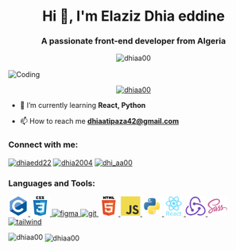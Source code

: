 <h1 align="center">Hi 👋, I'm Elaziz Dhia eddine</h1>
<h3 align="center">A passionate front-end developer from Algeria</h3>
<p align="center"> <img src="https://komarev.com/ghpvc/?username=dhiaa00&label=Profile%20views&color=0e75b6&style=flat" width="200" alt="dhiaa00" /> </p>
<img align="center" alt="Coding" width="1000" src="https://media1.giphy.com/media/v1.Y2lkPTc5MGI3NjExb3BycXo5bmppajg1cjhyanQ1b2IxNGltNm51amozY3IzNzc0eWF6NiZlcD12MV9pbnRlcm5hbF9naWZfYnlfaWQmY3Q9Zw/qgQUggAC3Pfv687qPC/giphy.gif">



<p align="center"> <a href="https://github.com/ryo-ma/github-profile-trophy"><img src="https://github-profile-trophy.vercel.app/?username=dhiaa00" alt="dhiaa00" /></a> </p>

- 🌱 I’m currently learning **React, Python**

- 📫 How to reach me **dhiaatipaza42@gmail.com**

<h3 align="left">Connect with me:</h3>
<p align="left">
<a href="https://twitter.com/dhiaedd22" target="blank"><img align="center" src="https://raw.githubusercontent.com/rahuldkjain/github-profile-readme-generator/master/src/images/icons/Social/twitter.svg" alt="dhiaedd22" height="30" width="40" /></a>
<a href="https://linkedin.com/in/dhia2004" target="blank"><img align="center" src="https://raw.githubusercontent.com/rahuldkjain/github-profile-readme-generator/master/src/images/icons/Social/linked-in-alt.svg" alt="dhia2004" height="30" width="40" /></a>
<a href="https://instagram.com/dhi_aa00" target="blank"><img align="center" src="https://raw.githubusercontent.com/rahuldkjain/github-profile-readme-generator/master/src/images/icons/Social/instagram.svg" alt="dhi_aa00" height="30" width="40" /></a>
</p>

<h3 align="left">Languages and Tools:</h3>
<p align="left"> <a href="https://www.cprogramming.com/" target="_blank" rel="noreferrer"> <img src="https://raw.githubusercontent.com/devicons/devicon/master/icons/c/c-original.svg" alt="c" width="40" height="40"/> </a> <a href="https://www.w3schools.com/css/" target="_blank" rel="noreferrer"> <img src="https://raw.githubusercontent.com/devicons/devicon/master/icons/css3/css3-original-wordmark.svg" alt="css3" width="40" height="40"/> </a> <a href="https://www.figma.com/" target="_blank" rel="noreferrer"> <img src="https://www.vectorlogo.zone/logos/figma/figma-icon.svg" alt="figma" width="40" height="40"/> </a> <a href="https://git-scm.com/" target="_blank" rel="noreferrer"> <img src="https://www.vectorlogo.zone/logos/git-scm/git-scm-icon.svg" alt="git" width="40" height="40"/> </a> <a href="https://www.w3.org/html/" target="_blank" rel="noreferrer"> <img src="https://raw.githubusercontent.com/devicons/devicon/master/icons/html5/html5-original-wordmark.svg" alt="html5" width="40" height="40"/> </a> <a href="https://developer.mozilla.org/en-US/docs/Web/JavaScript" target="_blank" rel="noreferrer"> <img src="https://raw.githubusercontent.com/devicons/devicon/master/icons/javascript/javascript-original.svg" alt="javascript" width="40" height="40"/> </a> <a href="https://www.python.org" target="_blank" rel="noreferrer"> <img src="https://raw.githubusercontent.com/devicons/devicon/master/icons/python/python-original.svg" alt="python" width="40" height="40"/> </a> <a href="https://reactjs.org/" target="_blank" rel="noreferrer"> <img src="https://raw.githubusercontent.com/devicons/devicon/master/icons/react/react-original-wordmark.svg" alt="react" width="40" height="40"/> </a> <a href="https://redux.js.org" target="_blank" rel="noreferrer"> <img src="https://raw.githubusercontent.com/devicons/devicon/master/icons/redux/redux-original.svg" alt="redux" width="40" height="40"/> </a> <a href="https://sass-lang.com" target="_blank" rel="noreferrer"> <img src="https://raw.githubusercontent.com/devicons/devicon/master/icons/sass/sass-original.svg" alt="sass" width="40" height="40"/> </a> <a href="https://tailwindcss.com/" target="_blank" rel="noreferrer"> <img src="https://www.vectorlogo.zone/logos/tailwindcss/tailwindcss-icon.svg" alt="tailwind" width="40" height="40"/> </a> </p>

<p><img align="left" src="https://github-readme-stats.vercel.app/api/top-langs?username=dhiaa00&show_icons=true&locale=en&layout=compact" alt="dhiaa00" /></p>

<p>&nbsp;<img align="center" src="https://github-readme-stats.vercel.app/api?username=dhiaa00&show_icons=true&locale=en" alt="dhiaa00" /></p>


